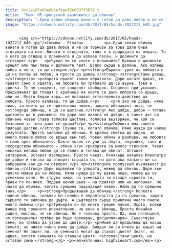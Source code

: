 ```yaml
---
title: 0cc2e107a09a8b6efaaef6e8607f3b72_t
mitle:  "Ошо: НЕ пропускай възможност да обичаш"
description: "…Един велик обичащ винаги е готов да дава любов и не се тормози за това дали бива отвърнато на нея. Винаги е отвърнато, това е в природата на нещата. То е като да отидеш в планината и да изпееш песен, и долините да отговорят. Чувал ли си ехото в планините? Крещиш и долините крещят или пък пееш …"
image: "https://cdnone.netlify.com/db/2017/05/hands-1022212_640.jpg"
---
```


          <img src="https://cdnone.netlify.com/db/2017/05/hands-1022212_640.jpg"/>Снимка - Pixabay         <p>…Един велик обичащ винаги е готов да дава любов и не се тормози за това дали бива отвърнато на нея. Винаги е отвърнато, това е в природата на нещата. То е като да отидеш в планината и да изпееш песен, и долините да отговорят.</p>   <p>Чувал ли си ехото в планините? Крещиш и долините крещят или пък пееш и долините пеят. Всяко сърце е долина. Ако излееш любов в него, то ще отвърне.</p> <p><strong>Първият урок на любовта е да не питаш за любов, а просто да даваш.</strong> <strong>Стани даващ.</strong></p> <p>Хората правят точно обратното. Дори когато дават, го правят само с идеята, че любовта би трябвало да се върне. Това е сделка. Те не споделят, не споделят свободно. Споделят при условия. Продължават да гледат с крайчеца на окото си дали любовта се връща, или не. Много бедни хора… не познават естественото действие на любовта. Просто изливаш, тя ще дойде.</p>     <p>А ако не дойде, няма нищо, за което да се притеснява човек, защото обичащият знае, че <strong>да обичаш, е да си щастлив.</strong> Ако дойде, добре – тогава щастието ще е умножено. Но дори ако никога не дойде, в самия акт на обичане човек става толкова щастлив, толкова възторжен, че кой се безпокои за това дали се връща?</p> <p><strong>Любовта има своето присъщо щастие.</strong> Случва се, когато обичаш. Няма нужда да чакаш резултата. Просто започни да обичаш. В крайна сметка ще видиш, че много повече любов се връща към теб. Човек обича и разбира, че любовта е само чрез обичането. Както човек се учи да плува, плувайки, така и посредством обичането – обича.</p> <p>Хората са много стиснати. Чакат някаква велика любов да се появи и тогава ще обичат. Остават затворени, остават изолирани. Просто чакат. Отнякъде някаква Клеопатра ще дойде и тогава да отворят сърцата си, но дотогава напълно ще са забравили как да ги отворят.</p> <p><strong>Не пропускай възможност да обичаш.</strong> Дори вървейки по улицата, можеш да обичаш. Дори към просяк можеш да си любящ. Няма нужда да му даваш нещо; можеш да се усмихнеш поне. Не струва нищо, но усмивката ти отваря сърцето ти, прави го по-живо. Подръж нечия ръка – на приятел или на непознат. Не чакай да обичаш, когато срещнеш подходящия човек. Няма да го срещнеш така.</p>     <p><strong>Продължавай да обичаш.</strong> Колкото повече обичаш, толкова по-голяма е вероятността да го срещнеш, защото сърцето ти започва да цъфти. А цъфтящото сърце привлича много пчели, много любими.</p> <p>Трениран си по много грешен начин. Първо, всеки живее под грешното впечатление, че вече е обичащ. Просто бивайки роден, мислиш, че си обичащ. Не е толкова просто. Да, има потенциал, но потенциалът трябва да бъде трениран, дисциплиниран. Съществува семе, но трябва да узрее до цвете.</p> <p>Може да продължиш да носиш семето; но никоя пчела няма да дойде. Виждал ли си пчели да кацат на семена? Не знаят ли, че семената могат да станат цветя? Знаят, но идват, когато семената са станали цветя. <strong>Стани цвете, не оставай семе.</strong></p> <p><em>източник: highviewart.com</em></p>         